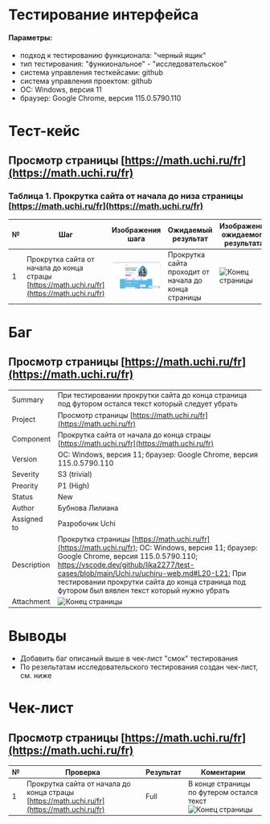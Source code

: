 # Тестирование интерфейса

#### Параметры:

* подход к тестированию функционала: "черный ящик"
* тип тестирования: "функиональное" - "исследовательское"
* система управления тесткейсами: github
* система управления проектом: github
* ОС: Windows, версия 11
* браузер: Google Chrome, версия 115.0.5790.110

# Тест-кейс

## Просмотр страницы [https://math.uchi.ru/fr](https://math.uchi.ru/fr)

### Таблица 1. Прокрутка сайта от начала до низа страницы [https://math.uchi.ru/fr](https://math.uchi.ru/fr)

| № | Шаг |  Изображения шага | Ожидаемый результат | Изображения ожидаемого результата |
| --- | --- | --- | --- | --- |
| 1 | Прокрутка сайта от начала до конца страцы [https://math.uchi.ru/fr](https://math.uchi.ru/fr) | ![Начальная страница сайта](./screen_uchi/T_1.png) | Прокрутка сайта проходит от начала до конца страницы | ![Конец страницы](./screen_uchi/Т_2.png) |

# Баг
## Просмотр страницы [https://math.uchi.ru/fr](https://math.uchi.ru/fr)

|  |  |
| --- | --- |
| Summary | При тестировании прокрутки сайта до конца страница под футором остался текст который следует убрать | 
| Project | Просмотр страницы [https://math.uchi.ru/fr](https://math.uchi.ru/fr) |
| Component | Прокрутка сайта от начала до конца страцы [https://math.uchi.ru/fr](https://math.uchi.ru/fr) |
| Version | ОС: Windows, версия 11; браузер: Google Chrome, версия 115.0.5790.110 |
| Severity | S3 (trivial) |
| Preority | P1 (High) |
| Status| New |
| Author| Бубнова Лилиана |
| Assigned to | Разробочик Uchi |
| Description | Прокрутка страницы [https://math.uchi.ru/fr](https://math.uchi.ru/fr); ОС: Windows, версия 11; браузер: Google Chrome, версия 115.0.5790.110; https://vscode.dev/github/lika2277/test-cases/blob/main/Uchi.ru/uchiru-web.md#L20-L21;  При тестировании прокрутки сайта до конца страница под футором был вявлен текст который нужно убрать |
| Attachment| ![Конец страницы](./screen_uchi/Т_3.png) |

# Выводы

* Добавить баг описаный выше в чек-лист "смок" тестирования
* По резельтатам исследовательского тестирования создан чек-лист, см. ниже

# Чек-лист

## Просмотр страницы [https://math.uchi.ru/fr](https://math.uchi.ru/fr)

| № | Проверка | Результат | Коментарии |
| --- | --- | --- | --- |
| 1 | Прокрутка сайта от начала до конца страцы [https://math.uchi.ru/fr](https://math.uchi.ru/fr) | Full | В конце страницы по футером остался текст ![Конец страницы](./screen_uchi/Т_3.png)  |